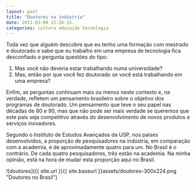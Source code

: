 ```yaml
---
layout: post
title: "Doutores na indústria"
date: 2011-03-09 22:26:15.
categories: cultura educação tecnologia
---
```


Toda vez que alguém descobre que eu tenho uma formação com mestrado e doutorado e sabe que eu trabalho em uma empresa de tecnologia fica desconfiado e pergunta questões do tipo:

1.  Mas você não deveria estar trabalhando numa universidade?
2.  Mas, então por que você fez doutorado se você está trabalhando em uma empresa?

Enfim, as perguntas continuam mais ou menos neste contexto e, na verdade, refletem um pensamento brasileiro sobre o objetivo dos programas de doutorado. Um pensamento que teve o seu papel nas décadas de 80 e 90, mas que não pode ser mais verdade se queremos que este país seja competitivo através do desenvolvimento de novos produtos e serviços inovadores.

Segundo o Instituto de Estudos Avançados da USP, nos paises desenvolvidos, a proporção de pesquisadores na indústria, em comparação com a academia, é de aproximadamente quatro para um. No Brasil é o contrário. De cada quatro pesquisadores, três estão na academia. Na minha opinião, está na hora de mudar esta proporção aqui no Brasil.

![doutores]({{ site.url }}{{ site.baseurl }}assets/doutores-300x224.png "Doutores no Brasil")
